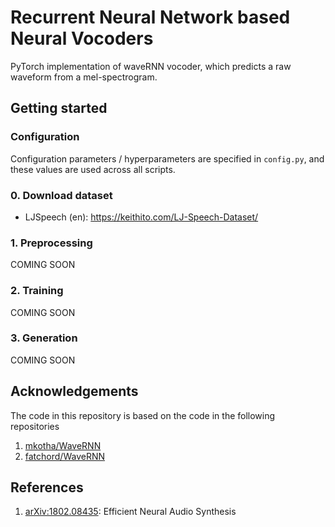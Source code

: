 # Recurrent Neural Network based Neural Vocoders

PyTorch implementation of waveRNN vocoder, which predicts a raw waveform from a mel-spectrogram. 

## Getting started

### Configuration

Configuration parameters / hyperparameters are specified in `config.py`, and these values are used across all scripts.

### 0. Download dataset

- LJSpeech (en): https://keithito.com/LJ-Speech-Dataset/

### 1. Preprocessing

COMING SOON

### 2. Training

COMING SOON

### 3. Generation

COMING SOON

## Acknowledgements

The code in this repository is based on the code in the following repositories
1. [mkotha/WaveRNN](https://github.com/mkotha/WaveRNN)
2. [fatchord/WaveRNN](https://github.com/fatchord/WaveRNN)

## References
1. [arXiv:1802.08435](https://arxiv.org/pdf/1802.08435.pdf): Efficient Neural Audio Synthesis
